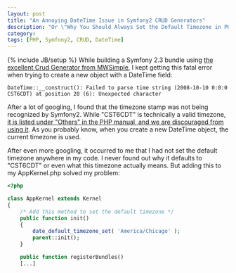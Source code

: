 ```yaml
---
layout: post
title: "An Annoying DateTime Issue in Symfony2 CRUD Generators"
description: "Or \"Why You Should Always Set the Default Timezone in PHP\""
category: 
tags: [PHP, Symfony2, CRUD, DateTime]
---
```

{% include JB/setup %}
While building a Symfony 2.3 bundle using [the excellent Crud Generator from MWSimple](https://packagist.org/packages/mwsimple/crud-generator), I kept getting this fatal error when trying to create a new object with a DateTime field:

    DateTime::__construct(): Failed to parse time string (2008-10-10 0:0:0 CST6CDT) at position 20 (6): Unexpected character 

After a lot of googling, I found that the timezone stamp was not being recognized by Symfony2. While "CST6CDT" is technically a valid timezone, [it is listed under "Others" in the PHP manual, and we are discouraged from using it](http://php.net/manual/en/timezones.others.php). As you probably know, when you create a new DateTime object, the current timezone is used.

After even more googling, it occurred to me that I had not set the default timezone anywhere in my code. I never found out why it defaults to "CST6CDT" or even what this timezone actually means. But adding this to my AppKernel.php solved my problem:

```php
<?php

class AppKernel extends Kernel
{
	/* Add this method to set the default timezone */
    public function init()
    {
        date_default_timezone_set( 'America/Chicago' );
        parent::init();
    }

    public function registerBundles()
    [...]
```
